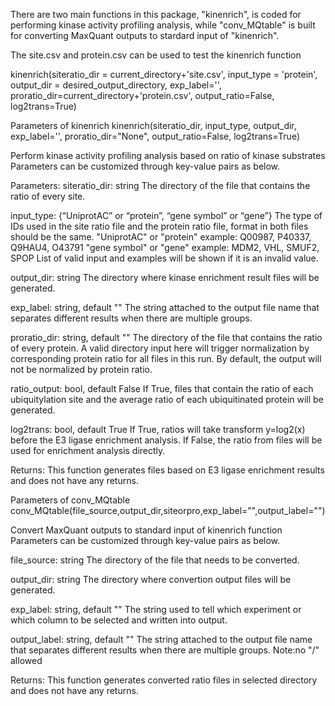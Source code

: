 There are two main functions in this package, "kinenrich", is coded for performing kinase activity profiling analysis, while "conv_MQtable" is built for converting MaxQuant outputs to stardard input of "kinenrich".


The site.csv and protein.csv can be used to test the kinenrich function

kinenrich(siteratio_dir = current_directory+'site.csv', input_type = 'protein', output_dir = desired_output_directory, exp_label='', proratio_dir=current_directory+'protein.csv',  output_ratio=False, log2trans=True) 


Parameters of kinenrich 
kinenrich(siteratio_dir, input_type, output_dir, exp_label='', proratio_dir="None",  output_ratio=False, log2trans=True) 

Perform kinase activity profiling analysis based on ratio of kinase substrates
Parameters can be customized through key-value pairs as below.

Parameters:
siteratio_dir: string
The directory of the file that contains the ratio of every site.

input_type: {“UniprotAC” or “protein”, “gene symbol” or “gene”}
The type of IDs used in the site ratio file and the protein ratio file, format in both files should be the same. 
 "UniprotAC" or "protein"   example: Q00987, P40337, Q9HAU4, O43791
 "gene symbol" or "gene"   example: MDM2, VHL, SMUF2, SPOP
List of valid input and examples will be shown if it is an invalid value.

output_dir: string
The directory where kinase enrichment result files will be generated.

exp_label: string, default ""
The string attached to the output file name that separates different results when there are multiple groups. 

proratio_dir: string, default ""
The directory of the file that contains the ratio of every protein. A valid directory input here will trigger normalization by corresponding protein ratio for all files in this run. By default, the output will not be normalized by protein ratio.

ratio_output: bool, default False
If True, files that contain the ratio of each ubiquitylation site and the average ratio of each ubiquitinated protein will be generated. 

log2trans: bool, default True
If True, ratios will take transform y=log2(x) before the E3 ligase enrichment analysis. If False, the ratio from files will be used for enrichment analysis directly. 
 
Returns:
This function generates files based on E3 ligase enrichment results and does not have any returns.





Parameters of conv_MQtable
conv_MQtable(file_source,output_dir,siteorpro,exp_label="",output_label="")

Convert MaxQuant outputs to standard input of kinenrich function
Parameters can be customized through key-value pairs as below.

file_source: string
The directory of the file that needs to be converted.

output_dir: string
The directory where convertion output files will be generated.

exp_label: string, default ""
The string used to tell which experiment or which column to be selected and written into output. 

output_label: string, default ""
The string attached to the output file name that separates different results when there are multiple groups. Note:no "/" allowed  
 
Returns:
This function generates converted ratio files in selected directory and does not have any returns.